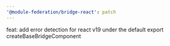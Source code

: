 ```yaml
---
'@module-federation/bridge-react': patch
---
```


feat: add error detection for react v19 under the default export createBaseBridgeComponent
